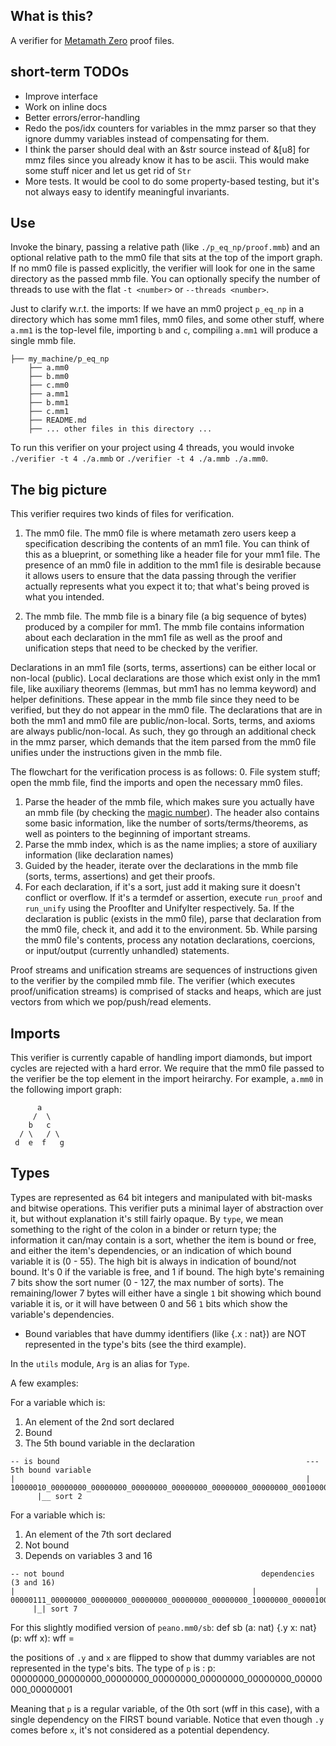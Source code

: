 
## What is this?
A verifier for [Metamath Zero](https://github.com/digama0/mm0) proof files.

## short-term TODOs
- Improve interface
- Work on inline docs
- Better errors/error-handling
- Redo the pos/idx counters for variables in the mmz parser so that they ignore dummy variables instead of compensating for them.
- I think the parser should deal with an &str source instead of &[u8] for mmz files since you already know it has to be ascii. This would make some stuff nicer and let us get rid of `Str`
- More tests. It would be cool to do some property-based testing, but it's not always easy to identify meaningful invariants.


## Use

Invoke the binary, passing a relative path (like `./p_eq_np/proof.mmb`) and an optional relative path to the mm0 file that sits at the top of the import graph. If no mm0 file is passed explicitly, the verifier will look for one in the same directory as the passed mmb file. You can optionally specify the number of threads to use with the flat `-t <number>` or `--threads <number>`.

Just to clarify w.r.t. the imports:
If we have an mm0 project `p_eq_np` in a directory which has some mm1 files, mm0 files, and some other stuff, where `a.mm1` is the top-level file, importing `b` and `c`, compiling `a.mm1` will produce a single mmb file.
```
├── my_machine/p_eq_np
    ├── a.mm0
    ├── b.mm0
    ├── c.mm0
    ├── a.mm1
    ├── b.mm1
    ├── c.mm1
    ├── README.md
    ├── ... other files in this directory ...
```

To run this verifier on your project using 4 threads, you would invoke
`./verifier -t 4 ./a.mmb` or `./verifier -t 4 ./a.mmb ./a.mm0`.

## The big picture

This verifier requires two kinds of files for verification. 
1. The mm0 file.
The mm0 file is where metamath zero users keep a specification describing the contents of an mm1 file. You can think of this as a blueprint, or something like a header file for your mm1 file. The presence of an mm0 file in addition to the mm1 file is desirable because it allows users to ensure that the data passing through the verifier actually represents what you expect it to; that what's being proved is what you intended.

1. The mmb file.
The mmb file is a binary file (a big sequence of bytes) produced by a compiler for mm1. The mmb file contains information about each declaration in the mm1 file as well as the proof and unification steps that need to be checked by the verifier.

Declarations in an mm1 file (sorts, terms, assertions) can be either local or non-local (public). Local declarations are those which exist only in the mm1 file, like auxiliary theorems (lemmas, but mm1 has no lemma keyword) and helper definitions. These appear in the mmb file since they need to be verified, but they do not appear in the mm0 file. The declarations that are in both the mm1 and mm0 file are public/non-local. Sorts, terms, and axioms are always public/non-local. As such, they go through an additional check in the mmz parser, which demands that the item parsed from the mm0 file unifies under the instructions given in the mmb file.

The flowchart for the verification process is as follows:
0. File system stuff; open the mmb file, find the imports and open the necessary mm0 files.
1. Parse the header of the mmb file, which makes sure you actually have an mmb file (by checking the [magic number](https://en.wikipedia.org/wiki/Magic_number_%28programming%29)). The header also contains some basic information, like the number of sorts/terms/theorems, as well as pointers to the beginning of important streams. 
2. Parse the mmb index, which is as the name implies; a store of auxiliary information (like declaration names)
3. Guided by the header, iterate over the declarations in the mmb file (sorts, terms, assertions) and get their proofs.
4. For each declaration, if it's a sort, just add it making sure it doesn't conflict or overflow. If it's a termdef or assertion, execute `run_proof` and `run_unify` using the ProofIter and UnifyIter respectively.
5a. If the declaration is public (exists in the mm0 file), parse that declaration from the mm0 file, check it, and add it to the environment.
5b. While parsing the mm0 file's contents, process any notation declarations, coercions, or input/output (currently unhandled) statements.

Proof streams and unification streams are sequences of instructions given to the verifier by the compiled mmb file. 
The verifier (which executes proof/unification streams) is comprised of stacks and heaps, which are just vectors from which we pop/push/read elements.

## Imports
This verifier is currently capable of handling import diamonds, but import cycles are rejected with a hard error. We require that the mm0 file passed to the verifier be the top element in the import heirarchy. For example, `a.mm0` in the following import graph:
```
      a
     /  \
    b   c
  / \   / \
 d  e  f   g
```


## Types
Types are represented as 64 bit integers and manipulated with bit-masks and bitwise operations. This verifier puts a minimal layer of abstraction over it, but without explanation it's still fairly opaque. By `type`, we mean something to the right of the colon in a binder or return type; the information it can/may contain is a sort, whether the item is bound or free, and either the item's dependencies, or an indication of which bound variable it is (0 - 55). The high bit is always in indication of bound/not bound. It's 0 if the variable is free, and 1 if bound. The high byte's remaining 7 bits show the sort numer (0 - 127, the max number of sorts). The remaining/lower 7 bytes will either have a single `1` bit showing which bound variable it is, or it will have between 0 and 56 `1` bits which show the variable's dependencies.

* Bound variables that have dummy identifiers (like {.x : nat}) are NOT represented in the type's bits (see the third example).

In the `utils` module, `Arg` is an alias for `Type`.

A few examples:

For a variable which is:
1. An element of the 2nd sort declared
2. Bound
3. The 5th bound variable in the declaration

```
-- is bound                                                       --- 5th bound variable
|                                                                 |
10000010_00000000_00000000_00000000_00000000_00000000_00000000_00010000
      |__ sort 2
```


For a variable which is:
1. An element of the 7th sort declared
2. Not bound
3. Depends on variables 3 and 16

```
-- not bound                                            dependencies (3 and 16)
|                                                     |             |
00000111_00000000_00000000_00000000_00000000_00000000_10000000_00000100
     |_| sort 7

```

For this slightly modified version of `peano.mm0/sb`:
def sb (a: nat) {.y x: nat} (p: wff x): wff =

the positions of `.y` and `x` are flipped to show that dummy variables are not represented in the type's bits.
The type of `p` is :
p: 00000000_00000000_00000000_00000000_00000000_00000000_00000000_00000001

Meaning that `p` is a regular variable, of the 0th sort (wff in this case), with a single dependency on the FIRST bound variable. Notice that even though `.y` comes before `x`, it's not considered as a potential dependency.
